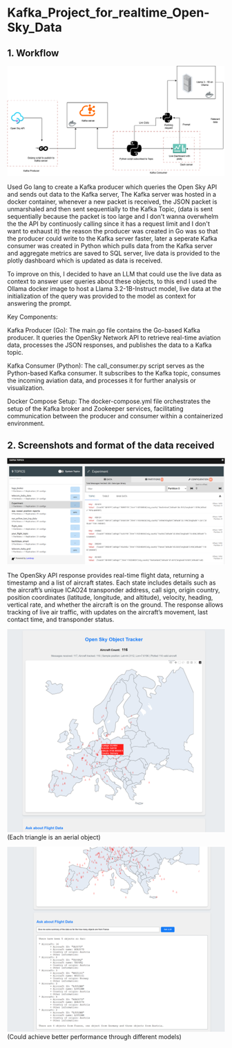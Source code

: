# Kafka_Project_for_realtime_Open-Sky_Data

## 1. Workflow

![Workflow](assets/Workflow1.png)

Used Go lang to create a Kafka producer which queries the Open Sky API and sends out data to the Kafka server, The Kafka server was hosted in a docker container, whenever a new packet is received, the JSON packet is unmarshaled and then sent sequentially to the Kafka Topic, (data is sent sequentially because the packet is too large and I don't wanna overwhelm the the API by continuosly calling since it has a request limit and I don't want to exhaust it) the reason the producer was created in Go was so that the producer could write to the Kafka server faster, later a seperate Kafka consumer was created in Python which pulls data from the Kafka server and aggregate metrics are saved to SQL server, live data is provided to the plotly dashboard which is updated as data is received.

To improve on this, I decided to have an LLM that could use the live data as context to answer user queries about these objects, to this end I used the Ollama docker image to host a Llama 3.2-1B-Instruct model, live data at the initialization of the query was provided to the model as context for answering the prompt.

Key Components:

Kafka Producer (Go): The main.go file contains the Go-based Kafka producer. It queries the OpenSky Network API to retrieve real-time aviation data, processes the JSON responses, and publishes the data to a Kafka topic.​

Kafka Consumer (Python): The call_consumer.py script serves as the Python-based Kafka consumer. It subscribes to the Kafka topic, consumes the incoming aviation data, and processes it for further analysis or visualization.​

Docker Compose Setup: The docker-compose.yml file orchestrates the setup of the Kafka broker and Zookeeper services, facilitating communication between the producer and consumer within a containerized environment.

## 2. Screenshots and format of the data received

![Kafka Server](https://github.com/Omkar-Pats/Kafka_Project_for_realtime_Open-Sky_Data/blob/main/assets/Kafka%20server.png)

The OpenSky API response provides real-time flight data, returning a timestamp and a list of aircraft states. Each state includes details such as the aircraft’s unique ICAO24 transponder address, call sign, origin country, position coordinates (latitude, longitude, and altitude), velocity, heading, vertical rate, and whether the aircraft is on the ground. The response allows tracking of live air traffic, with updates on the aircraft’s movement, last contact time, and transponder status. 

![Dashboard](assets/Screenshot.png)
(Each triangle is an aerial object)

![Screenshot of Prompt](https://github.com/Omkar-Pats/Kafka_Project_for_realtime_Open-Sky_Data/blob/main/assets/LLM_question.png)
(Could achieve better performance through different models)
